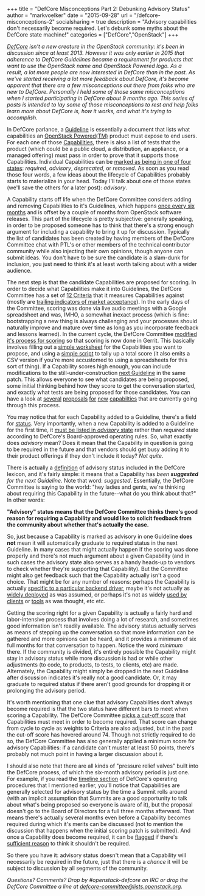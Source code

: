 +++
title = "DefCore Misconceptions Part 2: Debunking Advisory Status"
author = "markvoelker"
date = "2015-09-28"
url = "/defcore-misconceptions-2"
socialsharing = true
description = "Advisory capabilities don't necessarily become required.  Let's debunk some myths about the DefCore state machine!"
categories = ["DefCore","OpenStack"]
+++

*[DefCore](https://wiki.openstack.org/wiki/DefCore) isn't a new 
creature in the OpenStack community: it's been in
discussion since at least 2013.  However it was only earlier in 2015
that adherence to DefCore Guidelines became a requirement for products
that want to use the OpenStack name and OpenStack Powered logo.  As a
result, a lot more people are now interested in DefCore than in the
past.  As we've started receiving a lot more feedback about DefCore,
it's become apparent that there are a few misconceptions out there from
folks who are new to DefCore.  Personally I held some of those same
misconceptions when I started participating in DefCore about 9 months
ago.  This series of posts is intended to lay some of those
misconceptions to rest and help folks learn more about DefCore is, how
it works, and what it's trying to accomplish.*

In DefCore parlance, a
[Guideline](http://git.openstack.org/cgit/openstack/defcore/tree/doc/source/process/Lexicon.rst#n72)
is essentially a document that lists what capabilities an [OpenStack
Powered(TM)](http://www.openstack.org/interop) product must expose to end
users.  For each one of those
[Capabilities](http://git.openstack.org/cgit/openstack/defcore/tree/doc/source/process/Lexicon.rst#n16),
there is also a list of tests that the product (which could be a public cloud,
a distribution, an appliance, or a managed offering) must pass in order to
prove that it supports those Capabilities.  Individual Capabilities can be
[marked as being in one of four
states](http://git.openstack.org/cgit/openstack/defcore/tree/doc/source/process/Lexicon.rst#n16):
*required*, *advisory*, *deprecated*, or *removed*.
As soon as you read those four words, a few ideas about the lifecycle of
Capabilities probably starts to materialize in your head.  Today I'll talk
about one of those states (we'll save the others for a later post):
*advisory*.

A Capability starts off life when the DefCore Committee considers adding and
removing Capabilities to it's Guidelines, which happens [once every six
months](http://git.openstack.org/cgit/openstack/defcore/tree/doc/source/process/2015A.rst#n10) 
and is offset by a couple of months from OpenStack software releases.
This part of the lifecycle is pretty subjective:
generally speaking, in order to be proposed someone has to think that there's
a strong enough argument for including a capability to bring it up for
discussion.  Typically the list of candidates has been created by having
members of the DefCore Committee chat with PTL's or other members of the
technical contributor community while also injecting their own opinions, though
anyone can submit ideas.  You don't have to be sure the candidate is a
slam-dunk for inclusion, you just need to think it's at least worth talking
about with a wider audience.

The next step is that the candidate Capabilities are proposed for scoring.  In
order to decide what Capabilities make it into Guidelines, the DefCore
Committee has a set of [12
Criteria](http://git.openstack.org/cgit/openstack/defcore/tree/doc/source/process/CoreCriteria.rst)
that it measures Capabilities against (mostly are [trailing indicators of
market acceptance](../defcore-misconceptions-1/)).  In the early
days of the Committee, scoring was done via live audio meetings with a Google
spreadsheet and was, IMHO, a somewhat inexact process (which is fine:
bootstrapping a new thing is always challenging and your processes should
naturally improve and mature over time as long as you incorporate feedback and
lessons learned).  In the current cycle, the DefCore Committee [modified it's
process for scoring](https://review.openstack.org/#/c/210076/) so that scoring
is now done in Gerrit.  This basically involves filling out a [simple
worksheet](http://git.openstack.org/cgit/openstack/defcore/tree/working_materials/scoring.txt)
for the Capabilities you want to propose, and using a [simple
script](http://git.openstack.org/cgit/openstack/defcore/tree/working_materials/tabulate_scores.py)
to tally up a total score (it also emits a CSV version if you're more
accustomed to using a spreadsheets for this sort of thing).  If a Capability
scores high enough, you can include modifications to the
still-under-construction [next
Guideline](http://git.openstack.org/cgit/openstack/defcore/tree/2016.next.json)
in the same patch.  This allows everyone to see what candidates are being
proposed, some initial thinking behind how they score to get the conversation
started, and exactly what tests are being proposed for those candidates.
You can have a look at [several](https://review.openstack.org/213353)
[proposals](https://review.openstack.org/221631)
[for](https://review.openstack.org/213330)
[new](https://review.openstack.org/223915)
[capabilties](https://review.openstack.org/210080) that are currently going
through this process.  

You may notice that for each Capability added to a Guideline, there's a field
for
[status](http://git.openstack.org/cgit/openstack/defcore/tree/doc/source/schema/1.3.rst#n66).
Very importantly, when a new Capability is added to a Guideline for the first
time, it [must be listed in *advisory* state](http://git.openstack.org/cgit/openstack/defcore/tree/doc/source/process/2015A.rst#n113)
rather than *required* state according to DefCore's Board-approved operating
rules. So, what exactly does *advisory* mean?  Does it mean that the
Capability in question is going to be required in the future and that vendors
should get busy adding it to their product offerings if they don't include it
today?  *Not quite.*

There is actually a
[definition](http://git.openstack.org/cgit/openstack/defcore/tree/doc/source/process/Lexicon.rst#n13)
of advisory status included in the DefCore lexicon, and it's fairly simple: it
means that a Capability has *been **suggested** for the next Guideline*.  Note
that word: *suggested*.  Essentially, the DefCore Committee is saying to
the world: "hey ladies and gents, we're thinking about requiring this
Capability in the future--what do you think about that?"  In other words:

**"Advisory" status means that the DefCore Committee thinks there's good
reason for requiring a Capability and would like to solicit feedback from the
community about whether that's actually the case.**

So, just because a Capability is marked as advisory in one Guideline **does
not** mean it will automatically graduate to required status in the next
Guideline.  In many cases that might actually happen if the scoring was done
properly and there's not much argument about a given Capability (and in
such cases the advisory state also serves as a handy heads-up to vendors to
check whether they're supporting that Capability).  But the
Committee might also get feedback such that the Capability actually isn't a
good choice.  That might be for any number of reasons: perhaps the
Capability is actually [specific to a particular backend
driver](http://git.openstack.org/cgit/openstack/defcore/tree/doc/source/process/CoreCriteria.rst#n61), maybe it's not
actually as [widely
deployed](http://git.openstack.org/cgit/openstack/defcore/tree/doc/source/process/CoreCriteria.rst#n40)
as was assumed, or perhaps it's not as widely [used by
clients](http://git.openstack.org/cgit/openstack/defcore/tree/doc/source/process/CoreCriteria.rst#n48)
or
[tools](http://git.openstack.org/cgit/openstack/defcore/tree/doc/source/process/CoreCriteria.rst#n79)
as was thought, etc etc.  

Getting the scoring right for a given Capability is actually a fairly hard
and labor-intensive process that involves doing a lot of research, and
sometimes good information isn't readily available.  The advisory status
actually serves as means of stepping up the conversation so that more
information can be gathered and more opinions can be heard, and it provides a
minimum of six full months for that conversation to happen.  Notice the word
*minimum* there.  If the community is divided, it's entirely possible the
Capability might stay in advisory status
while more discussion is had or while other adjustments (to code, to products,
to tests, to clients, etc) are made.  Alternately, the Capability might simply
be dropped in the next Guideline after discussion indicates it's really not a
good candidate.  Or, it may graduate to required status if there aren't good
grounds for dropping it or prolonging the advisory period.

It's worth mentioning that one clue that advisory Capabilities don't always
become required is that the two status have different bars to meet when
scoring a Capability.  The DefCore Committee [picks a cut-off
score](http://git.openstack.org/cgit/openstack/defcore/tree/doc/source/process/2015A.rst#n109)
that Capabilities must meet in order to become required.  That score can
change from cycle to cycle as weights to Criteria are also adjusted, but
in the past the cut-off score has hovered around 74.  Though not strictly
required to do so, the DefCore Committee has also generally applied a minimum
score for advisory Capabilities: if a candidate can't muster at least 50
points, there's probably not much point in having a larger discussion about it.

I should also note that there are all kinds of "pressure relief valves" built
into the DefCore process, of which the six-month advisory period is just one.
For example, if you read the [timeline
section](http://git.openstack.org/cgit/openstack/defcore/tree/doc/source/process/2015A.rst#n10)
of DefCore's operating procedures that I mentioned earlier, you'll notice that
Capabilities are generally selected for advisory status by the time a Summit
rolls around (with an implicit assumption that Summits are a good opportunity
to talk about what's being proposed so everyone is aware of it), but the
proposal doesn't go to the Board of Directors for a full three months
afterward.  That means there's actually several months even before a
Capability becomes required during which it's merits can be discussed (not to
mention the discussion that happens when the initial scoring patch is
submitted).  And once a Capability does become required, it can be
[flagged](http://git.openstack.org/cgit/openstack/defcore/tree/doc/source/process/Lexicon.rst#n68)
if there's [sufficient
reason](http://git.openstack.org/cgit/openstack/defcore/tree/HACKING.rst#n85)
to think it shouldn't be required.

So there you have it: advisory status doesn't mean that a Capability will
necessarily be required in the future, just that there is a *chance* it will
be subject to discussion by all segments of the community.

*Questions?  Comments?  Drop by #openstack-defcore on IRC or drop the
DefCore Committee a line at
[defcore-committee@lists.openstack.org](mailto:defcore-committee@lists.openstack.org).*
